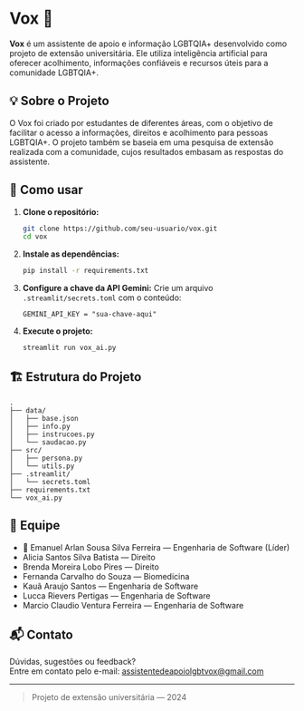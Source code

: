 # Vox 🌈

**Vox** é um assistente de apoio e informação LGBTQIA+ desenvolvido como projeto de extensão universitária. Ele utiliza inteligência artificial para oferecer acolhimento, informações confiáveis e recursos úteis para a comunidade LGBTQIA+.


## 💡 Sobre o Projeto

O Vox foi criado por estudantes de diferentes áreas, com o objetivo de facilitar o acesso a informações, direitos e acolhimento para pessoas LGBTQIA+. O projeto também se baseia em uma pesquisa de extensão realizada com a comunidade, cujos resultados embasam as respostas do assistente.

## 🚀 Como usar

1. **Clone o repositório:**
   ```bash
   git clone https://github.com/seu-usuario/vox.git
   cd vox
   ```

2. **Instale as dependências:**
   ```bash
   pip install -r requirements.txt
   ```

3. **Configure a chave da API Gemini:**
   Crie um arquivo `.streamlit/secrets.toml` com o conteúdo:
     ```
     GEMINI_API_KEY = "sua-chave-aqui"
     ```

4. **Execute o projeto:**
   ```bash
   streamlit run vox_ai.py
   ```

## 🏗️ Estrutura do Projeto

```
.
├── data/
│   ├── base.json
│   ├── info.py
│   ├── instrucoes.py
│   └── saudacao.py
├── src/
│   ├── persona.py
│   └── utils.py
├── .streamlit/
│   └── secrets.toml
├── requirements.txt
└── vox_ai.py
```

## 👥 Equipe

- 👑 Emanuel Arlan Sousa Silva Ferreira — Engenharia de Software (Líder)
- Alicia Santos Silva Batista — Direito
- Brenda Moreira Lobo Pires — Direito
- Fernanda Carvalho do Souza — Biomedicina
- Kauã Araujo Santos — Engenharia de Software
- Lucca Rievers Pertigas — Engenharia de Software
- Marcio Claudio Ventura Ferreira — Engenharia de Software

## 📬 Contato

Dúvidas, sugestões ou feedback?  
Entre em contato pelo e-mail: [assistentedeapoiolgbtvox@gmail.com](mailto:seu-email@exemplo.com)

---

> Projeto de extensão universitária — 2024